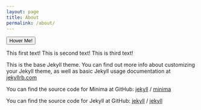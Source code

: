 ```yaml
---
layout: page
title: About
permalink: /about/
---
```


<button class="btn btn-large btn-secondary" v-tooltip.top="'something'">Hover Me!</button>

<v2-tabset>
  <v2-tab heading="This is a heading!">This first text!</v2-tab>
  <v2-tab heading="This is a second text!">This is second text!</v2-tab>
  <v2-tab heading="This is a third heading">This is third text!</v2-tab>
</v2-tabset>

This is the base Jekyll theme. You can find out more info about customizing your Jekyll theme, as well as basic Jekyll usage documentation at [jekyllrb.com](https://jekyllrb.com/)

You can find the source code for Minima at GitHub:
[jekyll][jekyll-organization] /
[minima](https://github.com/jekyll/minima)

You can find the source code for Jekyll at GitHub:
[jekyll][jekyll-organization] /
[jekyll](https://github.com/jekyll/jekyll)

[jekyll-organization]: https://github.com/jekyll
